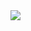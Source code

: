 <img src="https://github-readme-stats.vercel.app/api?username=YX916&show_icons=true&icon_color=CE1D2D&text_color=718096&bg_color=ffffff&hide_title=true" />
